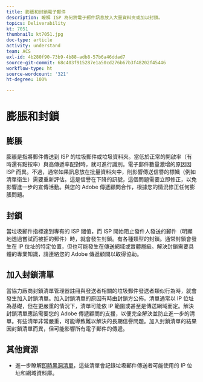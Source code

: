 ```yaml
---
title: 膨脹和封鎖電子郵件
description: 瞭解 ISP 為何將電子郵件訊息放入大量資料夾或加以封鎖。
topics: Deliverability
kt: 7051
thumbnail: kt7051.jpg
doc-type: article
activity: understand
team: ACS
exl-id: 4b280f90-73b9-4b88-adb8-57b6a46ddad7
source-git-commit: 68c403f915287e1a50cd276b67b3f48202f45446
workflow-type: ht
source-wordcount: '321'
ht-degree: 100%

---
```


# 膨脹和封鎖

## 膨脹

膨脹是指將郵件傳送到 ISP 的垃圾郵件或垃圾資料夾。當低於正常的開啟率（有時還有點按率）與高傳遞率配對時，就可進行識別。電子郵件數量激增的原因因 ISP 而異。不過，通常如果訊息放在批量資料夾中，則影響傳送信譽的標幟（例如清單衛生）需要重新評估。這是信譽在下降的訊號，這個問題需要立即修正，以免影響進一步的宣傳活動。與您的 Adobe 傳遞顧問合作，根據您的情況修正任何膨脹問題。

## 封鎖

當垃圾郵件指標達到專有的 ISP 閾值，而 ISP 開始阻止發件人發送的郵件（明顯地透過嘗試而被拒的郵件）時，就會發生封鎖。有各種類型的封鎖。通常封鎖會發生在 IP 位址的特定位置，但也可能發生在傳送網域或實體層級。解決封鎖需要具體的專業知識，請連絡您的 Adobe 傳遞顧問以取得協助。

## 加入封鎖清單

當協力廠商封鎖清單管理器註冊與發送者相關的垃圾郵件發送者類似行為時，就會發生加入封鎖清單。加入封鎖清單的原因有時由封鎖方公佈。清單通常以 IP 位址為基礎，但在更嚴重的情況下，清單可能依 IP 範圍或甚至是傳送網域而定。解決封鎖清單應該需要您的 Adobe 傳遞顧問的支援，以便完全解決並防止進一步的清單。有些清單非常嚴重，可能導致難以解決的長期信譽問題。加入封鎖清單的結果因封鎖清單而異，但可能影響所有電子郵件的傳遞。

## 其他資源

* 進一步瞭解[即時黑洞清單](/help/additional-resources/blocklist-databases.md)，這些清單會記錄垃圾郵件傳送者可能使用的 IP 位址和網域資料庫。
